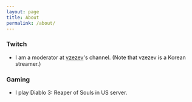 ```yaml
---
layout: page
title: About
permalink: /about/
---
```


### Twitch

- I am a moderator at [vzezev](https://twitch.tv/vzezev)'s channel. (Note that vzezev is a Korean streamer.)

### Gaming

- I play Diablo 3: Reaper of Souls in US server.

